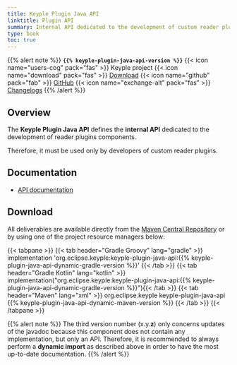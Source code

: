 ```yaml
---
title: Keyple Plugin Java API
linktitle: Plugin API
summary: Internal API dedicated to the development of custom reader plugins components.
type: book
toc: true
---
```


{{% alert note %}}
**`{{% keyple-plugin-java-api-version %}}`**
<span class="component-metadata">{{< icon name="users-cog" pack="fas" >}} Keyple project</span>
<span class="component-metadata">{{< icon name="download" pack="fas" >}} [Download](#download)</span>
<span class="component-metadata">{{< icon name="github" pack="fab" >}} [GitHub](https://github.com/eclipse/keyple-plugin-java-api/)</span>
<span class="component-metadata">{{< icon name="exchange-alt" pack="fas" >}} [Changelogs](https://github.com/eclipse/keyple-plugin-java-api/releases/)</span>
{{% /alert %}}

## Overview

The **Keyple Plugin Java API** defines the **internal API** dedicated to the development of reader plugins components.

Therefore, it must be used only by developers of custom reader plugins.

## Documentation

* [API documentation](https://eclipse.github.io/keyple-plugin-java-api)

## Download

All deliverables are available directly from the [Maven Central Repository](https://search.maven.org/search?q=a:keyple-plugin-java-api) or by using one of the project resource managers below:

{{< tabpane >}}
{{< tab header="Gradle Groovy" lang="gradle" >}}
implementation 'org.eclipse.keyple:keyple-plugin-java-api:{{% keyple-plugin-java-api-dynamic-gradle-version %}}'
{{< /tab >}}
{{< tab header="Gradle Kotlin" lang="kotlin" >}}
implementation("org.eclipse.keyple:keyple-plugin-java-api:{{% keyple-plugin-java-api-dynamic-gradle-version %}}"){{< /tab >}}
{{< tab header="Maven" lang="xml" >}}
<dependency>
  <groupId>org.eclipse.keyple</groupId>
  <artifactId>keyple-plugin-java-api</artifactId>
  <version>{{% keyple-plugin-java-api-dynamic-maven-version %}}</version>
</dependency>
{{< /tab >}}
{{< /tabpane >}}

{{% alert note %}}
The third version number (x.y.**z**) only concerns updates of the javadoc because this component does not contain any implementation, but only an API.
Therefore, it is recommended to always perform a **dynamic import** as described above in order to have the most up-to-date documentation.
{{% /alert %}}
